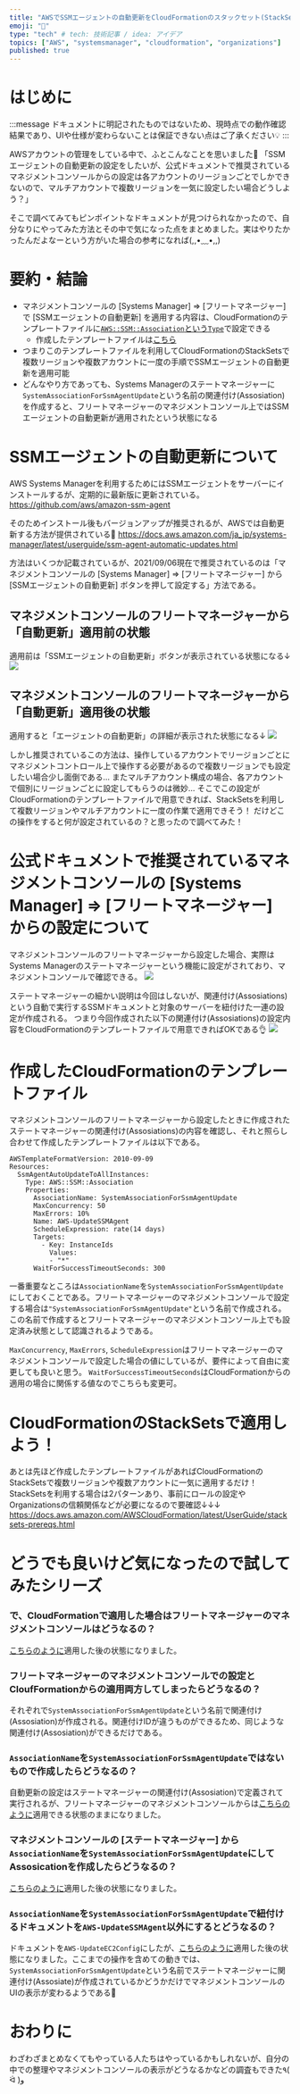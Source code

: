 ```yaml
---
title: "AWSでSSMエージェントの自動更新をCloudFormationのスタックセット(StackSets)で複数のリージョンやアカウントに適用"
emoji: "🤖"
type: "tech" # tech: 技術記事 / idea: アイデア
topics: ["AWS", "systemsmanager", "cloudformation", "organizations"]
published: true
---
```


# はじめに

:::message
ドキュメントに明記されたものではないため、現時点での動作確認結果であり、UIや仕様が変わらないことは保証できない点はご了承ください💡
:::

AWSアカウントの管理をしている中で、ふとこんなことを思いました🤔
「SSMエージェントの自動更新の設定をしたいが、公式ドキュメントで推奨されているマネジメントコンソールからの設定は各アカウントのリージョンごとでしかできないので、マルチアカウントで複数リージョンを一気に設定したい場合どうしよう？」

そこで調べてみてもピンポイントなドキュメントが見つけられなかったので、自分なりにやってみた方法とその中で気になった点をまとめました。実はやりたかったんだよなーという方がいた場合の参考になれば(,,•﹏•,,)

# 要約・結論
- マネジメントコンソールの [Systems Manager] => [フリートマネージャー] で [SSMエージェントの自動更新] を適用する内容は、CloudFormationのテンプレートファイルに[`AWS::SSM::Association`という`Type`](https://docs.aws.amazon.com/AWSCloudFormation/latest/UserGuide/aws-resource-ssm-association.html)で設定できる
  - 作成したテンプレートファイルは[こちら](automating-updates-to-ssm-agent-with-cfn-stacksets#作成したcloudformationのテンプレートファイル)
- つまりこのテンプレートファイルを利用してCloudFormationのStackSetsで複数リージョンや複数アカウントに一度の手順でSSMエージェントの自動更新を適用可能
- どんなやり方であっても、Systems Managerのステートマネージャーに`SystemAssociationForSsmAgentUpdate`という名前の関連付け(Assosiation)を作成すると、フリートマネージャーのマネジメントコンソール上ではSSMエージェントの自動更新が適用されたという状態になる

# SSMエージェントの自動更新について
AWS Systems Managerを利用するためにはSSMエージェントをサーバーにインストールするが、定期的に最新版に更新されている。
https://github.com/aws/amazon-ssm-agent

そのためインストール後もバージョンアップが推奨されるが、AWSでは自動更新する方法が提供されている🙌
https://docs.aws.amazon.com/ja_jp/systems-manager/latest/userguide/ssm-agent-automatic-updates.html

方法はいくつか記載されているが、2021/09/06現在で推奨されているのは「マネジメントコンソールの [Systems Manager] => [フリートマネージャー] から [SSMエージェントの自動更新] ボタンを押して設定する」方法である。

## マネジメントコンソールのフリートマネージャーから「自動更新」適用前の状態
適用前は「SSMエージェントの自動更新」ボタンが表示されている状態になる↓
![](/images/automating-updates-to-ssm-agent-with-cfn-stacksets/fleet-manager-settings-console-before-automating-updates-to-ssm-agent.png)

## マネジメントコンソールのフリートマネージャーから「自動更新」適用後の状態
適用すると「エージェントの自動更新」の詳細が表示された状態になる↓
![](/images/automating-updates-to-ssm-agent-with-cfn-stacksets/fleet-manager-settings-console-after-automating-updates-to-ssm-agent.png)

しかし推奨されているこの方法は、操作しているアカウントでリージョンごとにマネジメントコントロール上で操作する必要があるので複数リージョンでも設定したい場合少し面倒である…
またマルチアカウント構成の場合、各アカウントで個別にリージョンごとに設定してもらうのは微妙…
そこでこの設定がCloudFormationのテンプレートファイルで用意できれば、StackSetsを利用して複数リージョンやマルチアカウントに一度の作業で適用できそう！
だけどこの操作をすると何が設定されているの？と思ったので調べてみた！

# 公式ドキュメントで推奨されているマネジメントコンソールの [Systems Manager] => [フリートマネージャー] からの設定について
マネジメントコンソールのフリートマネージャーから設定した場合、実際はSystems Managerのステートマネージャーという機能に設定がされており、マネジメントコンソールで確認できる。
![](/images/automating-updates-to-ssm-agent-with-cfn-stacksets/state-manager-console-after-automating-updates-to-ssm-agent.png)

ステートマネージャーの細かい説明は今回はしないが、関連付け(Assosiations)という自動で実行するSSMドキュメントと対象のサーバーを紐付けた一連の設定が作成される。
つまり今回作成された以下の関連付け(Assosiations)の設定内容をCloudFormationのテンプレートファイルで用意できればOKである👌
![](/images/automating-updates-to-ssm-agent-with-cfn-stacksets/state-manager-console-automating-updates-to-ssm-agent-assosiation-details.png)

# 作成したCloudFormationのテンプレートファイル
マネジメントコンソールのフリートマネージャーから設定したときに作成されたステートマネージャーの関連付け(Assosiations)の内容を確認し、それと照らし合わせて作成したテンプレートファイルは以下である。

```yaml:
AWSTemplateFormatVersion: 2010-09-09
Resources:
  SsmAgentAutoUpdateToAllInstances:
    Type: AWS::SSM::Association
    Properties:
      AssociationName: SystemAssociationForSsmAgentUpdate
      MaxConcurrency: 50
      MaxErrors: 10%
      Name: AWS-UpdateSSMAgent
      ScheduleExpression: rate(14 days)
      Targets:
        - Key: InstanceIds
          Values:
          - "*"
      WaitForSuccessTimeoutSeconds: 300
```

一番重要なところは`AssociationName`を`SystemAssociationForSsmAgentUpdate`にしておくことである。フリートマネージャーのマネジメントコンソールで設定する場合は`"SystemAssociationForSsmAgentUpdate"`という名前で作成される。この名前で作成するとフリートマネージャーのマネジメントコンソール上でも設定済み状態として認識されるようである。

`MaxConcurrency`, `MaxErrors`, `ScheduleExpression`はフリートマネージャーのマネジメントコンソールで設定した場合の値にしているが、要件によって自由に変更しても良いと思う。
`WaitForSuccessTimeoutSeconds`はCloudFormationからの適用の場合に関係する値なのでこちらも変更可。

# CloudFormationのStackSetsで適用しよう！
あとは先ほど作成したテンプレートファイルがあればCloudFormationのStackSetsで複数リージョンや複数アカウントに一気に適用するだけ！
StackSetsを利用する場合は2パターンあり、事前にロールの設定やOrganizationsの信頼関係などが必要になるので要確認↓↓↓
https://docs.aws.amazon.com/AWSCloudFormation/latest/UserGuide/stacksets-prereqs.html


# どうでも良いけど気になったので試してみたシリーズ
### で、CloudFormationで適用した場合はフリートマネージャーのマネジメントコンソールはどうなるの？
[こちらのように](automating-updates-to-ssm-agent-with-cfn-stacksets#マネジメントコンソールのフリートマネージャーから「自動更新」適用後の状態)適用した後の状態になりました。

### フリートマネージャーのマネジメントコンソールでの設定とCloufFormationからの適用両方してしまったらどうなるの？
それぞれで`SystemAssociationForSsmAgentUpdate`という名前で関連付け(Assosiation)が作成される。関連付けIDが違うものができるため、同じような関連付け(Assosiation)ができるだけである。

### `AssociationName`を`SystemAssociationForSsmAgentUpdate`ではないもので作成したらどうなるの？
自動更新の設定はステートマネージャーの関連付け(Assosiation)で定義されて実行されるが、フリートマネージャーのマネジメントコンソールからは[こちらのように](automating-updates-to-ssm-agent-with-cfn-stacksets#マネジメントコンソールのフリートマネージャーから「自動更新」適用前の状態)適用できる状態のままになりました。

### マネジメントコンソールの [ステートマネージャー] から`AssociationName`を`SystemAssociationForSsmAgentUpdate`にしてAssosicationを作成したらどうなるの？
[こちらのように](automating-updates-to-ssm-agent-with-cfn-stacksets#マネジメントコンソールのフリートマネージャーから「自動更新」適用後の状態)適用した後の状態になりました。

### `AssociationName`を`SystemAssociationForSsmAgentUpdate`で紐付けるドキュメントを`AWS-UpdateSSMAgent`以外にするとどうなるの？
ドキュメントを`AWS-UpdateEC2Config`にしたが、[こちらのように](automating-updates-to-ssm-agent-with-cfn-stacksets#マネジメントコンソールのフリートマネージャーから「自動更新」適用後の状態)適用した後の状態になりました。ここまでの操作を含めての動きでは、`SystemAssociationForSsmAgentUpdate`という名前でステートマネージャーに関連付け(Assosiate)が作成されているかどうかだけでマネジメントコンソールのUIの表示が変わるようである👀

# おわりに
わざわざまとめなくてもやっている人たちはやっているかもしれないが、自分の中での整理やマネジメントコンソールの表示がどうなるかなどの調査もできた٩( ᐛ )و